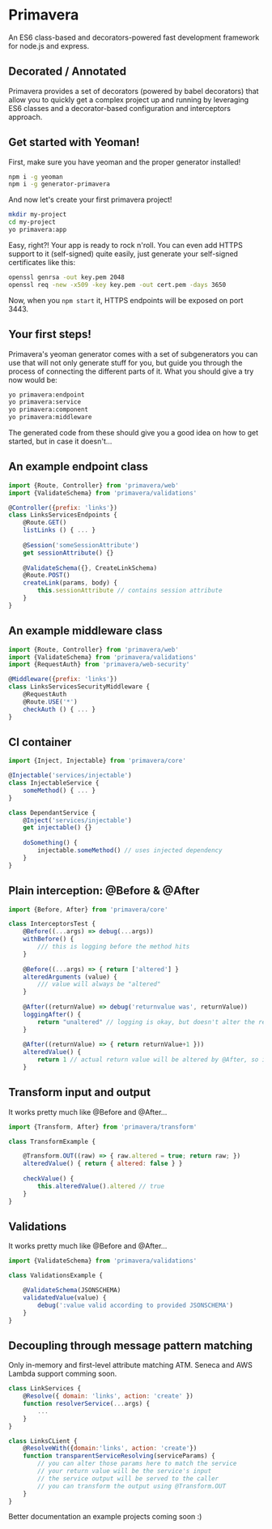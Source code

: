 
# Primavera
An ES6 class-based and decorators-powered fast development framework for node.js and express.

## Decorated / Annotated
Primavera provides a set of decorators (powered by babel decorators) that allow you to quickly get a complex project
up and running by leveraging ES6 classes and a decorator-based configuration and interceptors approach.

## Get started with Yeoman!

First, make sure you have yeoman and the proper generator installed!
```bash
npm i -g yeoman
npm i -g generator-primavera
```

And now let's create your first primavera project!
```bash
mkdir my-project
cd my-project
yo primavera:app
```

Easy, right?! Your app is ready to rock n'roll.
You can even add HTTPS support to it (self-signed) quite easily, just generate your self-signed certificates like this:
```bash
openssl genrsa -out key.pem 2048
openssl req -new -x509 -key key.pem -out cert.pem -days 3650
```

Now, when you `npm start` it, HTTPS endpoints will be exposed on port 3443.


## Your first steps!

Primavera's yeoman generator comes with a set of subgenerators you can use that will not only generate stuff for you, but guide you through the process of connecting the different parts of it.
What you should give a try now would be:
```bash
yo primavera:endpoint
yo primavera:service
yo primavera:component
yo primavera:middleware
```

The generated code from these should give you a good idea on how to get started, but in case it doesn't...




## An example endpoint class
```javascript
import {Route, Controller} from 'primavera/web'
import {ValidateSchema} from 'primavera/validations'

@Controller({prefix: 'links'})
class LinksServicesEndpoints {
    @Route.GET()
    listLinks () { ... }
    
    @Session('someSessionAttribute')
    get sessionAttribute() {}
    
    @ValidateSchema({}, CreateLinkSchema)
    @Route.POST()
    createLink(params, body) { 
        this.sessionAttribute // contains session attribute
    }
}
```


## An example middleware class
```javascript
import {Route, Controller} from 'primavera/web'
import {ValidateSchema} from 'primavera/validations'
import {RequestAuth} from 'primavera/web-security'

@Middleware({prefix: 'links'})
class LinksServicesSecurityMiddleware {
    @RequestAuth
    @Route.USE('*')
    checkAuth () { ... }
}
```

## CI container
```javascript
import {Inject, Injectable} from 'primavera/core'

@Injectable('services/injectable')
class InjectableService {
    someMethod() { ... }
}

class DependantService {
    @Inject('services/injectable')
    get injectable() {}
    
    doSomething() {
        injectable.someMethod() // uses injected dependency
    }
}
```

## Plain interception: @Before & @After
```javascript
import {Before, After} from 'primavera/core'

class InterceptorsTest {
    @Before((...args) => debug(...args))
    withBefore() {
        /// this is logging before the method hits
    }
    
    @Before((...args) => { return ['altered'] }
    alteredArguments (value) {
        /// value will always be "altered"
    }
    
    @After((returnValue) => debug('returnvalue was', returnValue))
    loggingAfter() {
        return "unaltered" // logging is okay, but doesn't alter the return value
    }
    
    @After((returnValue) => { return returnValue+1 }))
    alteredValue() {
        return 1 // actual return value will be altered by @After, so it will be 2
    }
```

## Transform input and output
It works pretty much like @Before and @After...
```javascript
import {Transform, After} from 'primavera/transform'

class TransformExample {

    @Transform.OUT((raw) => { raw.altered = true; return raw; })
    alteredValue() { return { altered: false } }
    
    checkValue() {
        this.alteredValue().altered // true
    }
}
```

## Validations
It works pretty much like @Before and @After...
```javascript
import {ValidateSchema} from 'primavera/validations'

class ValidationsExample {

    @ValidateSchema(JSONSCHEMA)
    validatedValue(value) { 
        debug(':value valid according to provided JSONSCHEMA')
    }
}
```

## Decoupling through message pattern matching
Only in-memory and first-level attribute matching ATM.
Seneca and AWS Lambda support comming soon.
```javascript
class LinkServices {
    @Resolve({ domain: 'links', action: 'create' })
    function resolverService(...args) {
        ...
    }
}

class LinksCLient {
    @ResolveWith({domain:'links', action: 'create'})
    function transparentServiceResolving(serviceParams) { 
        // you can alter those params here to match the service
        // your return value will be the service's input
        // the service output will be served to the caller
        // you can transform the output using @Transform.OUT 
    }
}
```


Better documentation an example projects coming soon :)
